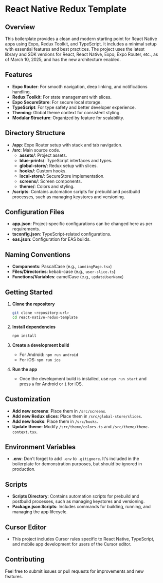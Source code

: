 # React Native Redux Template

## Overview
This boilerplate provides a clean and modern starting point for React Native apps using Expo, Redux Toolkit, and TypeScript. It includes a minimal setup with essential features and best practices. The project uses the latest library and SDK versions for React, React Native, Expo, Expo Router, etc., as of March 10, 2025, and has the new architecture enabled.

## Features
- **Expo Router**: For smooth navigation, deep linking, and notifications handling.
- **Redux Toolkit**: For state management with slices.
- **Expo SecureStore**: For secure local storage.
- **TypeScript**: For type safety and better developer experience.
- **Theming**: Global theme context for consistent styling.
- **Modular Structure**: Organized by feature for scalability.

## Directory Structure
- **/app**: Expo Router setup with stack and tab navigation.
- **/src**: Main source code.
  - **assets/**: Project assets.
  - **blue-prints/**: TypeScript interfaces and types.
  - **global-store/**: Redux setup with slices.
  - **hooks/**: Custom hooks.
  - **local-store/**: SecureStore implementation.
  - **screens/**: Screen components.
  - **theme/**: Colors and styling.
- **/scripts**: Contains automation scripts for prebuild and postbuild processes, such as managing keystores and versioning.

## Configuration Files
- **app.json**: Project-specific configurations can be changed here as per requirements.
- **tsconfig.json**: TypeScript-related configurations.
- **eas.json**: Configuration for EAS builds.

## Naming Conventions
- **Components**: PascalCase (e.g., `LandingPage.tsx`)
- **Files/Directories**: kebab-case (e.g., `user-slice.ts`)
- **Functions/Variables**: camelCase (e.g., `updateUserName`)

## Getting Started
1. **Clone the repository**
   ```bash
   git clone <repository-url>
   cd react-native-redux-template
   ```
2. **Install dependencies**
   ```bash
   npm install
   ```
3. **Create a development build**
   - For Android: `npm run android`
   - For iOS: `npm run ios`

4. **Run the app**
   - Once the development build is installed, use `npm run start` and press `a` for Android or `i` for iOS.

## Customization
- **Add new screens**: Place them in `/src/screens`.
- **Add new Redux slices**: Place them in `/src/global-store/slices`.
- **Add new hooks**: Place them in `/src/hooks`.
- **Update theme**: Modify `/src/theme/colors.ts` and `/src/theme/theme-context.tsx`.

## Environment Variables
- **.env**: Don't forget to add `.env` to `.gitignore`. It's included in the boilerplate for demonstration purposes, but should be ignored in production.

## Scripts
- **Scripts Directory**: Contains automation scripts for prebuild and postbuild processes, such as managing keystores and versioning.
- **Package.json Scripts**: Includes commands for building, running, and managing the app lifecycle.

## Cursor Editor
- This project includes Cursor rules specific to React Native, TypeScript, and mobile app development for users of the Cursor editor. 

## Contributing
Feel free to submit issues or pull requests for improvements and new features.
